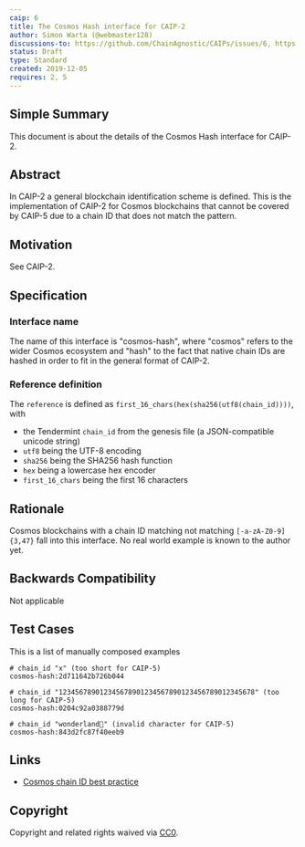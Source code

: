```yaml
---
caip: 6
title: The Cosmos Hash interface for CAIP-2
author: Simon Warta (@webmaster128)
discussions-to: https://github.com/ChainAgnostic/CAIPs/issues/6, https://github.com/ChainAgnostic/CAIPs/pull/1
status: Draft
type: Standard
created: 2019-12-05
requires: 2, 5
---
```


## Simple Summary

This document is about the details of the Cosmos Hash interface for CAIP-2.

## Abstract

In CAIP-2 a general blockchain identification scheme is defined. This is the
implementation of CAIP-2 for Cosmos blockchains that cannot be covered by CAIP-5
due to a chain ID that does not match the pattern.

## Motivation

See CAIP-2.

## Specification

### Interface name

The name of this interface is "cosmos-hash", where "cosmos" refers to the wider Cosmos ecosystem and "hash" to the fact that native chain IDs are hashed in order to fit in the general format of CAIP-2.

### Reference definition

The `reference` is defined as `first_16_chars(hex(sha256(utf8(chain_id))))`, with

- the Tendermint `chain_id` from the genesis file (a JSON-compatible unicode string)
- `utf8` being the UTF-8 encoding
- `sha256` being the SHA256 hash function
- `hex` being a lowercase hex encoder
- `first_16_chars` being the first 16 characters

## Rationale

Cosmos blockchains with a chain ID matching not matching `[-a-zA-Z0-9]{3,47}` fall into this interface. No real world example is known to the author yet.

## Backwards Compatibility

Not applicable

## Test Cases

This is a list of manually composed examples

```
# chain_id "x" (too short for CAIP-5)
cosmos-hash:2d711642b726b044

# chain_id "123456789012345678901234567890123456789012345678" (too long for CAIP-5)
cosmos-hash:0204c92a0388779d

# chain_id "wonderland🧝" (invalid character for CAIP-5)
cosmos-hash:843d2fc87f40eeb9
```

## Links

- [Cosmos chain ID best practice](https://github.com/cosmos/cosmos-sdk/issues/5363)

## Copyright

Copyright and related rights waived via [CC0](https://creativecommons.org/publicdomain/zero/1.0/).
